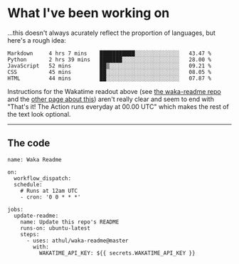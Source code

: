 # What I've been working on

…this doesn't always acurately reflect the proportion of languages, but here's a rough idea:

<!--START_SECTION:waka-->
```text
Markdown     4 hrs 7 mins    ███████████░░░░░░░░░░░░░░   43.47 % 
Python       2 hrs 39 mins   ███████░░░░░░░░░░░░░░░░░░   28.00 % 
JavaScript   52 mins         ██▒░░░░░░░░░░░░░░░░░░░░░░   09.21 % 
CSS          45 mins         ██░░░░░░░░░░░░░░░░░░░░░░░   08.05 % 
HTML         44 mins         ██░░░░░░░░░░░░░░░░░░░░░░░   07.87 % 
```
<!--END_SECTION:waka-->

Instructions for the Wakatime readout above (see [the waka-readme repo](https://github.com/athul/waka-readme) and the [other page about this](https://github.com/marketplace/actions/waka-readme)) aren't really clear and seem to end with "That's it! The Action runs everyday at 00.00 UTC" which makes the rest of the text look optional.

---

## The code

```
name: Waka Readme

on:
  workflow_dispatch:
  schedule:
    # Runs at 12am UTC
    - cron: '0 0 * * *'

jobs:
  update-readme:
    name: Update this repo's README
    runs-on: ubuntu-latest
    steps:
      - uses: athul/waka-readme@master
        with:
          WAKATIME_API_KEY: ${{ secrets.WAKATIME_API_KEY }}
```
